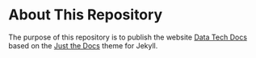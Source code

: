 # About This Repository

The purpose of this repository is to publish the website [Data Tech Docs](https://kazutax.github.io/tech-docs/) based on the [Just the Docs](https://github.com/just-the-docs/just-the-docs) theme for Jekyll.

